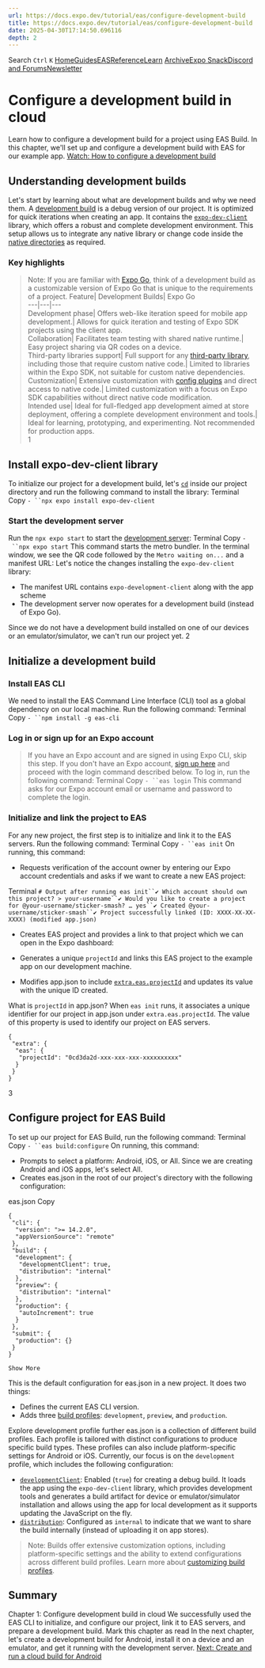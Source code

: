 ```yaml
---
url: https://docs.expo.dev/tutorial/eas/configure-development-build
title: https://docs.expo.dev/tutorial/eas/configure-development-build
date: 2025-04-30T17:14:50.696116
depth: 2
---
```


Search
`Ctrl` `K`
[Home](https://docs.expo.dev/)[Guides](https://docs.expo.dev/guides/overview)[EAS](https://docs.expo.dev/eas)[Reference](https://docs.expo.dev/versions/latest)[Learn](https://docs.expo.dev/tutorial/overview)
[Archive](https://docs.expo.dev/archive)[Expo Snack](https://snack.expo.dev)[Discord and Forums](https://chat.expo.dev)[Newsletter](https://expo.dev/mailing-list/signup)
# Configure a development build in cloud
Learn how to configure a development build for a project using EAS Build.
In this chapter, we'll set up and configure a development build with EAS for our example app.
[Watch: How to configure a development build](https://www.youtube.com/watch?v=uQCE9zl3dXU)
## Understanding development builds
Let's start by learning about what are development builds and why we need them.
A [development build](https://docs.expo.dev/develop/development-builds/introduction) is a debug version of our project. It is optimized for quick iterations when creating an app. It contains the [`expo-dev-client`](https://docs.expo.dev/versions/latest/sdk/dev-client) library, which offers a robust and complete development environment. This setup allows us to integrate any native library or change code inside the [native directories](https://docs.expo.dev/workflow/overview#android-and-ios-native-projects) as required.
### Key highlights
> Note: If you are familiar with [Expo Go](https://docs.expo.dev/get-started/expo-go), think of a development build as a customizable version of Expo Go that is unique to the requirements of a project.
Feature| Development Builds| Expo Go  
---|---|---  
Development phase| Offers web-like iteration speed for mobile app development.| Allows for quick iteration and testing of Expo SDK projects using the client app.  
Collaboration| Facilitates team testing with shared native runtime.| Easy project sharing via QR codes on a device.  
Third-party libraries support| Full support for any [third-party library](https://docs.expo.dev/workflow/using-libraries#third-party-libraries), including those that require custom native code.| Limited to libraries within the Expo SDK, not suitable for custom native dependencies.  
Customization| Extensive customization with [config plugins](https://docs.expo.dev/config-plugins/introduction) and direct access to native code.| Limited customization with a focus on Expo SDK capabilities without direct native code modification.  
Intended use| Ideal for full-fledged app development aimed at store deployment, offering a complete development environment and tools.| Ideal for learning, prototyping, and experimenting. Not recommended for production apps.  
1
## Install expo-dev-client library
To initialize our project for a development build, let's [`cd`](https://developer.mozilla.org/en-US/docs/Learn/Tools_and_testing/Understanding_client-side_tools/Command_line#basic_built-in_terminal_commands) inside our project directory and run the following command to install the library:
Terminal
Copy
`- ``npx expo install expo-dev-client`
### Start the development server
Run the `npx expo start` to start the [development server](https://docs.expo.dev/get-started/start-developing#start-a-development-server):
Terminal
Copy
`- ``npx expo start`
This command starts the metro bundler. In the terminal window, we see the QR code followed by the `Metro waiting on...` and a manifest URL:
Let's notice the changes installing the `expo-dev-client` library:
  * The manifest URL contains `expo-development-client` along with the app scheme
  * The development server now operates for a development build (instead of Expo Go).


Since we do not have a development build installed on one of our devices or an emulator/simulator, we can't run our project yet.
2
## Initialize a development build
### Install EAS CLI
We need to install the EAS Command Line Interface (CLI) tool as a global dependency on our local machine. Run the following command:
Terminal
Copy
`- ``npm install -g eas-cli`
### Log in or sign up for an Expo account
> If you have an Expo account and are signed in using Expo CLI, skip this step. If you don't have an Expo account, [sign up here](https://expo.dev/signup) and proceed with the login command described below.
To log in, run the following command:
Terminal
Copy
`- ``eas login`
This command asks for our Expo account email or username and password to complete the login.
### Initialize and link the project to EAS
For any new project, the first step is to initialize and link it to the EAS servers. Run the following command:
Terminal
Copy
`- ``eas init`
On running, this command:
  * Requests verification of the account owner by entering our Expo account credentials and asks if we want to create a new EAS project:


Terminal
`# Output after running eas init``✔ Which account should own this project? > your-username``✔ Would you like to create a project for @your-username/sticker-smash? … yes``✔ Created @your-username/sticker-smash``✔ Project successfully linked (ID: XXXX-XX-XX-XXXX) (modified app.json)`
  * Creates EAS project and provides a link to that project which we can open in the Expo dashboard:


  * Generates a unique `projectId` and links this EAS project to the example app on our development machine.
  * Modifies app.json to include [`extra.eas.projectId`](https://docs.expo.dev/versions/latest/sdk/constants#easconfig) and updates its value with the unique ID created.

What is `projectId` in app.json?
When `eas init` runs, it associates a unique identifier for our project in app.json under `extra.eas.projectId`. The value of this property is used to identify our project on EAS servers.
```
{
 "extra": {
  "eas": {
   "projectId": "0cd3da2d-xxx-xxx-xxx-xxxxxxxxxx"
  }
 }
}

```

3
## Configure project for EAS Build
To set up our project for EAS Build, run the following command:
Terminal
Copy
`- ``eas build:configure`
On running, this command:
  * Prompts to select a platform: Android, iOS, or All. Since we are creating Android and iOS apps, let's select All.
  * Creates eas.json in the root of our project's directory with the following configuration:


eas.json
Copy
```
{
 "cli": {
  "version": ">= 14.2.0",
  "appVersionSource": "remote"
 },
 "build": {
  "development": {
   "developmentClient": true,
   "distribution": "internal"
  },
  "preview": {
   "distribution": "internal"
  },
  "production": {
   "autoIncrement": true
  }
 },
 "submit": {
  "production": {}
 }
}

Show More

```

This is the default configuration for eas.json in a new project. It does two things:
  * Defines the current EAS CLI version.
  * Adds three [build profiles](https://docs.expo.dev/build/eas-json#build-profiles): `development`, `preview`, and `production`.


Explore development profile further
eas.json is a collection of different build profiles. Each profile is tailored with distinct configurations to produce specific build types. These profiles can also include platform-specific settings for Android or iOS.
Currently, our focus is on the `development` profile, which includes the following configuration:
  * [`developmentClient`](https://docs.expo.dev/eas/json#developmentclient): Enabled (`true`) for creating a debug build. It loads the app using the `expo-dev-client` library, which provides development tools and generates a build artifact for device or emulator/simulator installation and allows using the app for local development as it supports updating the JavaScript on the fly.
  * [`distribution`](https://docs.expo.dev/eas/json#distribution): Configured as `internal` to indicate that we want to share the build internally (instead of uploading it on app stores).


> Note: Builds offer extensive customization options, including platform-specific settings and the ability to extend configurations across different build profiles. Learn more about [customizing build profiles](https://docs.expo.dev/build/eas-json#build-profiles).
## Summary
Chapter 1: Configure development build in cloud
We successfully used the EAS CLI to initialize, and configure our project, link it to EAS servers, and prepare a development build.
Mark this chapter as read
In the next chapter, let's create a development build for Android, install it on a device and an emulator, and get it running with the development server.
[Next: Create and run a cloud build for Android](https://docs.expo.dev/tutorial/eas/android-development-build)

